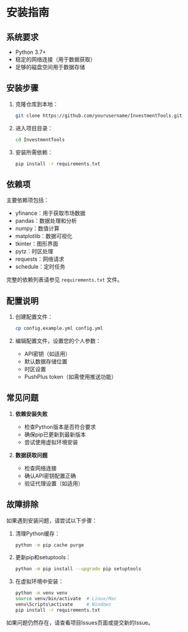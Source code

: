 # 安装指南

## 系统要求

- Python 3.7+
- 稳定的网络连接（用于数据获取）
- 足够的磁盘空间用于数据存储

## 安装步骤

1. 克隆仓库到本地：
   ```bash
   git clone https://github.com/yourusername/InvestmentTools.git
   ```

2. 进入项目目录：
   ```bash
   cd InvestmentTools
   ```

3. 安装所需依赖：
   ```bash
   pip install -r requirements.txt
   ```

## 依赖项

主要依赖项包括：

- yfinance：用于获取市场数据
- pandas：数据处理和分析
- numpy：数值计算
- matplotlib：数据可视化
- tkinter：图形界面
- pytz：时区处理
- requests：网络请求
- schedule：定时任务

完整的依赖列表请参见 `requirements.txt` 文件。

## 配置说明

1. 创建配置文件：
   ```bash
   cp config.example.yml config.yml
   ```

2. 编辑配置文件，设置您的个人参数：
   - API密钥（如适用）
   - 默认数据存储位置
   - 时区设置
   - PushPlus token（如需使用推送功能）

## 常见问题

1. **依赖安装失败**
   - 检查Python版本是否符合要求
   - 确保pip已更新到最新版本
   - 尝试使用虚拟环境安装

2. **数据获取问题**
   - 检查网络连接
   - 确认API密钥配置正确
   - 验证代理设置（如适用）

## 故障排除

如果遇到安装问题，请尝试以下步骤：

1. 清理Python缓存：
   ```bash
   python -m pip cache purge
   ```

2. 更新pip和setuptools：
   ```bash
   python -m pip install --upgrade pip setuptools
   ```

3. 在虚拟环境中安装：
   ```bash
   python -m venv venv
   source venv/bin/activate  # Linux/Mac
   venv\Scripts\activate     # Windows
   pip install -r requirements.txt
   ```

如果问题仍然存在，请查看项目Issues页面或提交新的Issue。